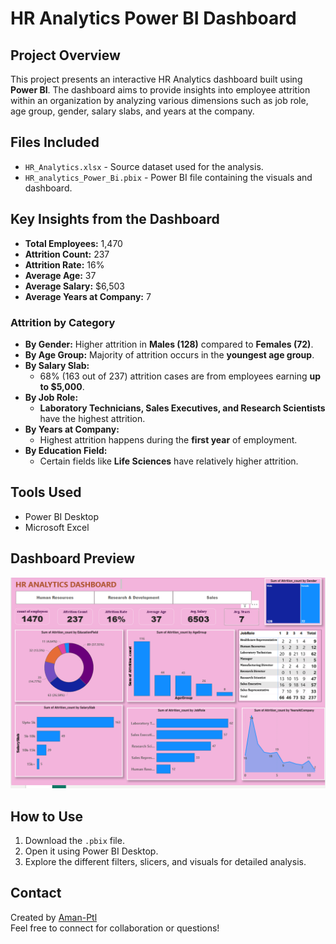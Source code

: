 # HR Analytics Power BI Dashboard

## Project Overview

This project presents an interactive HR Analytics dashboard built using **Power BI**. The dashboard aims to provide insights into employee attrition within an organization by analyzing various dimensions such as job role, age group, gender, salary slabs, and years at the company.

## Files Included

- `HR_Analytics.xlsx` - Source dataset used for the analysis.
- `HR_analytics_Power_Bi.pbix` - Power BI file containing the visuals and dashboard.

## Key Insights from the Dashboard

- **Total Employees:** 1,470  
- **Attrition Count:** 237  
- **Attrition Rate:** 16%  
- **Average Age:** 37  
- **Average Salary:** $6,503  
- **Average Years at Company:** 7  

### Attrition by Category

- **By Gender:** Higher attrition in **Males (128)** compared to **Females (72)**.
- **By Age Group:** Majority of attrition occurs in the **youngest age group**.
- **By Salary Slab:** 
  - 68% (163 out of 237) attrition cases are from employees earning **up to $5,000**.
- **By Job Role:**
  - **Laboratory Technicians, Sales Executives, and Research Scientists** have the highest attrition.
- **By Years at Company:**
  - Highest attrition happens during the **first year** of employment.
- **By Education Field:**
  - Certain fields like **Life Sciences** have relatively higher attrition.

## Tools Used

- Power BI Desktop
- Microsoft Excel

## Dashboard Preview

![Dashboard Screenshot](./Dashboard_SS.png)

## How to Use

1. Download the `.pbix` file.
2. Open it using Power BI Desktop.
3. Explore the different filters, slicers, and visuals for detailed analysis.

## Contact

Created by [Aman-Ptl](https://github.com/Aman-Ptl)  
Feel free to connect for collaboration or questions!

